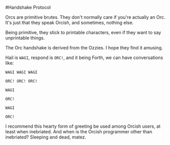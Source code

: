 #Handshake Protocol

Orcs are primitive brutes. They don't normally care if you're actually an Orc. It's just that they speak Orcish, and sometimes, nothing else. 

Being primitive, they stick to printable characters, even if they want to say unprintable things. 

The Orc handshake is derived from the Ozzies. I hope they find it amusing.

Hail is `WAGI`, respond is `ORC!`, and it being Forth, we can have conversations like:

	WAGI WAGI WAGI

	ORC! ORC! ORC!

	WAGI

	ORC!

	WAGI

	ORC!

I recommend this hearty form of greeting be used among Orcish users, at least when inebriated. And when is the Orcish programmer other than inebriated? Sleeping and dead, matez.